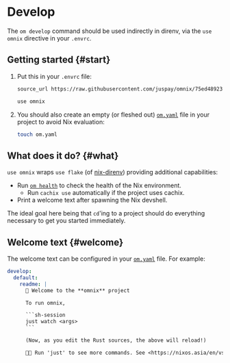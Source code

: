 # Develop

The `om develop` command should be used indirectly in direnv, via the `use omnix` directive in your `.envrc`.

## Getting started {#start}

1. Put this in your `.envrc` file:

    ```sh
    source_url https://raw.githubusercontent.com/juspay/omnix/75ed48923835963e2f18baba08f54a8adc307ba2/omnixrc "sha256-8C2Jb5bHx/0cvm1+9gOlBEdWzbikCWT5UsJWewUAFt4="

    use omnix
    ```

2. You should also create an empty (or fleshed out) [`om.yaml`](../config.md) file in your project to avoid Nix evaluation:

    ```sh
    touch om.yaml
    ```


## What does it do? {#what}

`use omnix` wraps `use flake` (of [nix-direnv](https://nixos.asia/en/direnv)) providing additional capabilities:

- Run [`om health`](health.md) to check the health of the Nix environment.
  - Run `cachix use` automatically if the project uses cachix.
- Print a welcome text after spawning the Nix devshell.

The ideal goal here being that `cd`'ing to a project should do everything necessary to get you started immediately.

## Welcome text {#welcome}

The welcome text can be configured in your [`om.yaml`](../config.md) file. For example:

```yaml
develop:
  default:
    readme: |
      🍾 Welcome to the **omnix** project

      To run omnix,

      ```sh-session
      just watch <args>
      ```

      (Now, as you edit the Rust sources, the above will reload!)

      🍎🍎 Run 'just' to see more commands. See <https://nixos.asia/en/vscode> for IDE setup.
```
